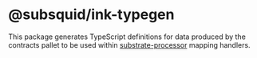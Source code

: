 # @subsquid/ink-typegen

This package generates TypeScript definitions for data produced by the contracts pallet
to be used within [substrate-processor](../substrate-processor) mapping handlers.
